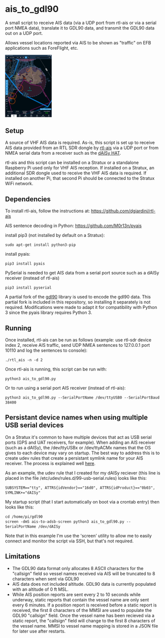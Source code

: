 # ais_to_gdl90
A small script to receive AIS data (via a UDP port from rtl-ais or via a serial port NMEA data), translate it to GDL90 data, and transmit the GDL90 data out on a UDP port.

Allows vessel locations reported via AIS to be shown as "traffic" on EFB applications such as ForeFlight, etc.  

<img src="/images/File_000.png" width="30%" height="30%">

## Setup
A source of VHF AIS data is required.  As-is, this script is set up to receive AIS data provided from an RTL SDR dongle by [rtl-ais](https://github.com/dgiardini/rtl-ais) via a UDP port or from NMEA serial data from a receiver such as the [dAISy HAT](https://shop.wegmatt.com/products/daisy-hat-ais-receiver?variant=7103554977828).

rtl-ais and this script can be installed on a Stratux or a standalone Raspberry Pi used only for VHF AIS reception.  If installed on a Stratux, an additional SDR dongle used to receive the VHF AIS data is required.  If installed on another Pi, that second Pi should be connected to the Stratux WiFi network.  

## Dependencies
To install rtl-ais, follow the instructions at:
https://github.com/dgiardini/rtl-ais

AIS sentence decoding in Python:
https://github.com/M0r13n/pyais

install pip3 (not installed by default on a Stratux):
```
sudo apt-get install python3-pip
```
install pyais:
```
pip3 install pyais
```
PySerial is needed to get AIS data from a serial port source such as a dAISy receiver (instead of rtl-ais)
```
pip3 install pyserial
```
A partial fork of the [gdl90](https://github.com/etdey/gdl90) library is used to encode the gdl90 data.  This partial fork is included in this repository, so installing it separately is not required.  Modifications were made to adapt it for compatibility with Python 3 since the pyais library requires Python 3.  
## Running
Once installed, rtl-ais can be run as follows (example: use rtl-sdr device index 2, receive AIS traffic, send UDP NMEA sentences to 127.0.0.1 port 10110 and log the sentences to console):
```
./rtl_ais -n -d 2  
```
Once rtl-ais is running, this script can be run with:
```
python3 ais_to_gdl90.py
```
Or to run using a serial port AIS receiver (instead of rtl-ais):
``` 
python3 ais_to_gdl90.py --SerialPortName /dev/ttyUSB0 --SerialPortBaud 38400
```
## Persistant device names when using multiple USB serial devices
On a Stratux it's common to have multiple devices that act as USB serial ports (GPS and UAT receivers, for example).  When adding an AIS receiver (such as a dAISy), the /dev/ttyUSBx or /dev/ttyACMx names that the OS gives to each device may vary on startup.  The best way to address this is to create udev rules that create a persistant symlink name for your AIS receiver.  The process is explained well [here](http://hintshop.ludvig.co.nz/show/persistent-names-usb-serial-devices/).

As an example, the udev rule that I created for my dAISy reciever (this line is placed in the file /etc/udev/rules.d/99-usb-serial.rules) looks like this:
```
SUBSYSTEM=="tty", ATTRS{idVendor}=="16d0", ATTRS{idProduct}=="0b03", SYMLINK+="dAISy"
```
My startup script (that I start automatically on boot via a crontab entry) then looks like this:
```
cd /home/pi/gdl90
screen -dmS ais-to-adsb-screen python3 ais_to_gdl90.py --SerialPortName /dev/dAISy
```
Note that in this example I'm use the 'screen' utility to allow me to easily connect and monitor the script via SSH, but that's not required.  

## Limitations
* The GDL90 data format only allocates 8 ASCII characters for the "callsign" field so vessel names received via AIS will be truncated to 8 characters when sent via GDL90
* AIS data does not included altitude.  GDL90 data is currently populated with an altitude of 0 ft MSL.  
* While AIS position reports are sent every 2 to 10 seconds while underway, static reports that contain the vessel name are only sent every 6 minutes.  If a position report is received before a static report is received, the first 8 characters of the MMSI are used to populate the GDL90 "callsign" field.  Once the vessel name has been recieved via a static report, the "callsign" field will change to the first 8 characters of the vessel name. MMSI to vessel name mapping is stored in a JSON file for later use after restarts.  

